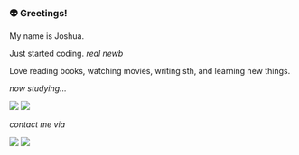 ### 👽 Greetings!

My name is Joshua.

Just started coding. *real newb*

Love reading books, watching movies, writing sth, and learning new things.



*now studying...*

<img src="https://img.shields.io/badge/Python-000000?&logo=Python&logoColor=white"> <img src="https://img.shields.io/badge/Java-007396?style=flat&logo=OpenJDK&logoColor=white"/>


*contact me via*

<a href="https://blog.naver.com/trajectoire"><img src="https://img.shields.io/badge/BLOG-000000?&logo=NAVER&logoColor=white"></a>
<a href="https://mail.google.com/mail/?view=cm&amp;fs=1&amp;to=pendelbew@gmail.com" target="_blank"><img src="https://img.shields.io/badge/-pendelbew%40gmail.com-lightgrey?logo=Gmail&logoColor=white"></a>


